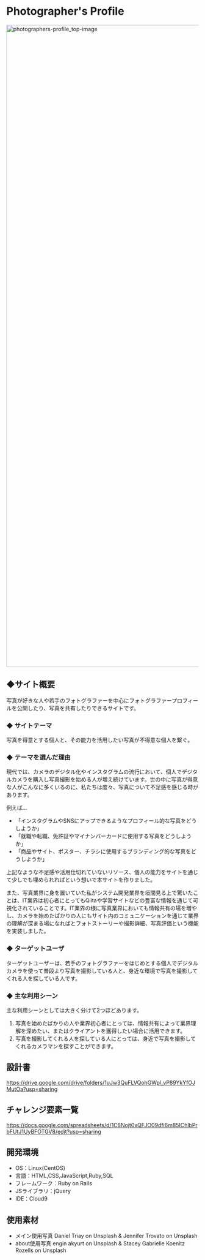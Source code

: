 # Photographer's Profile

<img width="1677" alt="photographers-profile_top-image" src="https://user-images.githubusercontent.com/77452658/128898141-0b8d9d90-3383-4642-8b7d-2e0a7871a23b.png">
<https://photographerprofile.net>

## ◆サイト概要
写真が好きな人や若手のフォトグラファーを中心にフォトグラファープロフィールを公開したり、写真を共有したりできるサイトです。

### ◆ サイトテーマ
写真を得意とする個人と、その能力を活用したい写真が不得意な個人を繋ぐ。

### ◆ テーマを選んだ理由
現代では、カメラのデジタル化やインスタグラムの流行において、個人でデジタルカメラを購入し写真撮影を始める人が増え続けています。世の中に写真が得意な人がこんなに多くいるのに、私たちは度々、写真について不足感を感じる時があります。

例えば...

- 「インスタグラムやSNSにアップできるようなプロフィール的な写真をどうしようか」
- 「就職や転職、免許証やマイナンバーカードに使用する写真をどうしようか」
- 「商品やサイト、ポスター、チラシに使用するブランディング的な写真をどうしようか」

上記なような不足感や活用仕切れていないリソース、個人の能力をサイトを通じて少しでも埋められればという想いで本サイトを作りました。

また、写真業界に身を置いていた私がシステム開発業界を垣間見る上で驚いたことは、IT業界は初心者にとってもQiitaや学習サイトなどの豊富な情報を通じて可視化されていることです。IT業界の様に写真業界においても情報共有の場を増やし、カメラを始めたばかりの人にもサイト内のコミュニケーションを通じて業界の理解が深まる場になればとフォトストーリーや撮影詳細、写真評価という機能を実装しました。

### ◆ ターゲットユーザ
ターゲットユーザーは、若手のフォトグラファーをはじめとする個人でデジタルカメラを使って普段より写真を撮影している人と、身近な環境で写真を撮影してくれる人を探している人です。

### ◆ 主な利用シーン
主な利用シーンとしては大きく分けて2つほどあります。
1. 写真を始めたばかりの人や業界初心者にとっては、情報共有によって業界理解を深めたい、またはクライアントを獲得したい場合に活用できます。
2. 写真を撮影してくれる人を探している人にとっては、身近で写真を撮影してくれるカメラマンを探すことができます。

## 設計書
<https://drive.google.com/drive/folders/1uJw3QuFLVQohGWpl_vP89YkYfOJMutOa?usp=sharing>

## チャレンジ要素一覧
<https://docs.google.com/spreadsheets/d/1C6Nojt0xQFJO09dfi6m85IChlbPrbFUtJ1UyBFOTGV8/edit?usp=sharing>

## 開発環境
- OS：Linux(CentOS)
- 言語：HTML,CSS,JavaScript,Ruby,SQL
- フレームワーク：Ruby on Rails
- JSライブラリ：jQuery
- IDE：Cloud9

## 使用素材
- メイン使用写真
Daniel Triay on Unsplash & Jennifer Trovato on Unsplash
- about使用写真
engin akyurt on Unsplash & Stacey Gabrielle Koenitz Rozells on Unsplash